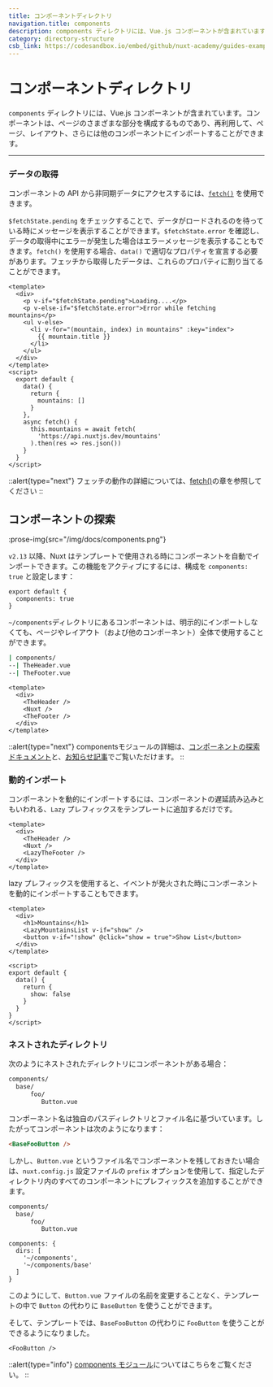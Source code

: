```yaml
---
title: コンポーネントディレクトリ
navigation.title: components
description: components ディレクトリには、Vue.js コンポーネントが含まれています。コンポーネントは、ページのさまざまな部分を構成するものであり、再利用して、ページ、レイアウト、さらには他のコンポーネントにインポートすることができます。
category: directory-structure
csb_link: https://codesandbox.io/embed/github/nuxt-academy/guides-examples/tree/master/04_directory_structure/03_components?fontsize=14&hidenavigation=1&theme=dark
---
```

# コンポーネントディレクトリ

`components` ディレクトリには、Vue.js コンポーネントが含まれています。コンポーネントは、ページのさまざまな部分を構成するものであり、再利用して、ページ、レイアウト、さらには他のコンポーネントにインポートすることができます。

---
### データの取得

コンポーネントの API から非同期データにアクセスするには、[`fetch()`](/docs/features/data-fetching#the-fetch-method) を使用できます。

`$fetchState.pending` をチェックすることで、データがロードされるのを待っている時にメッセージを表示することができます。`$fetchState.error` を確認し、データの取得中にエラーが発生した場合はエラーメッセージを表示することもできます。`fetch()` を使用する場合、`data()` で適切なプロパティを宣言する必要があります。フェッチから取得したデータは、これらのプロパティに割り当てることができます。

```html{}[components/MountainsList.vue]
<template>
  <div>
    <p v-if="$fetchState.pending">Loading....</p>
    <p v-else-if="$fetchState.error">Error while fetching mountains</p>
    <ul v-else>
      <li v-for="(mountain, index) in mountains" :key="index">
        {{ mountain.title }}
      </li>
    </ul>
  </div>
</template>
<script>
  export default {
    data() {
      return {
        mountains: []
      }
    },
    async fetch() {
      this.mountains = await fetch(
        'https://api.nuxtjs.dev/mountains'
      ).then(res => res.json())
    }
  }
</script>
```

::alert{type="next"}
フェッチの動作の詳細については、[fetch()](/docs/features/data-fetching#the-fetch-method)の章を参照してください
::
## コンポーネントの探索

:prose-img{src="/img/docs/components.png"}

`v2.13` 以降、Nuxt はテンプレートで使用される時にコンポーネントを自動でインポートできます。この機能をアクティブにするには、構成を `components: true` と設定します：

```js{}[nuxt.config.js]
export default {
  components: true
}
```

`~/components`ディレクトリにあるコンポーネントは、明示的にインポートしなくても、ページやレイアウト（および他のコンポーネント）全体で使用することができます。

```bash
| components/
--| TheHeader.vue
--| TheFooter.vue
```

```html{}[layouts/default.vue]
<template>
  <div>
    <TheHeader />
    <Nuxt />
    <TheFooter />
  </div>
</template>
```

::alert{type="next"}
componentsモジュールの詳細は、[コンポーネントの探索 ドキュメント](/docs/features/component-discovery)と、[お知らせ記事](/tutorials/improve-your-developer-experience-with-nuxt-components)でご覧いただけます。
::

### 動的インポート

コンポーネントを動的にインポートするには、コンポーネントの遅延読み込みともいわれる、`Lazy` プレフィックスをテンプレートに追加するだけです。

```html{}[layouts/default.vue]
<template>
  <div>
    <TheHeader />
    <Nuxt />
    <LazyTheFooter />
  </div>
</template>
```

lazy プレフィックスを使用すると、イベントが発火された時にコンポーネントを動的にインポートすることもできます。

```html{}[pages/index.vue]
<template>
  <div>
    <h1>Mountains</h1>
    <LazyMountainsList v-if="show" />
    <button v-if="!show" @click="show = true">Show List</button>
  </div>
</template>

<script>
export default {
  data() {
    return {
      show: false
    }
  }
}
</script>
```

### ネストされたディレクトリ

次のようにネストされたディレクトリにコンポーネントがある場合：

```bash
components/
  base/
      foo/
         Button.vue
```

コンポーネント名は独自のパスディレクトリとファイル名に基づいています。したがってコンポーネントは次のようになります：

```html
<BaseFooButton />
```

しかし、`Button.vue` というファイル名でコンポーネントを残しておきたい場合は、`nuxt.config.js` 設定ファイルの `prefix` オプションを使用して、指定したディレクトリ内のすべてのコンポーネントにプレフィックスを追加することができます。

```bash
components/
  base/
      foo/
         Button.vue
```

```bash{}[nuxt.config.js]
components: {
  dirs: [
    '~/components',
    '~/components/base'
  ]
}
```

このようにして、`Button.vue` ファイルの名前を変更することなく、テンプレートの中で `Button` の代わりに `BaseButton` を使うことができます。

そして、テンプレートでは、`BaseFooButton` の代わりに `FooButton` を使うことができるようになりました。

```html{}[pages/index.vue]
<FooButton />
```

::alert{type="info"}
[components モジュール](/tutorials/improve-your-developer-experience-with-nuxt-components)についてはこちらをご覧ください。
::
